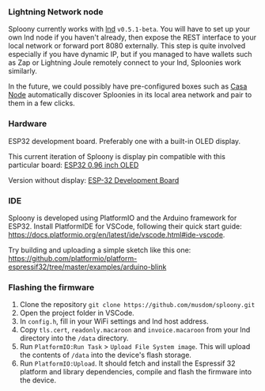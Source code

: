 ### Lightning Network node

Sploony currently works with [lnd](https://github.com/lightningnetwork/lnd) `v0.5.1-beta`. You will have to set up your own lnd node if you haven't already, then expose the REST interface to your local network or forward port 8080 externally. This step is quite involved especially if you have dynamic IP, but if you managed to have wallets such as Zap or Lightning Joule remotely connect to your lnd, Sploonies work similarly.

In the future, we could possibly have pre-configured boxes such as [Casa Node](https://keys.casa/lightning-bitcoin-node/) automatically discover Sploonies in its local area network and pair to them in a few clicks.

### Hardware

ESP32 development board. Preferably one with a built-in OLED display.

This current iteration of Sploony is display pin compatible with this particular board: [ESP32 0.96 inch OLED](https://www.aliexpress.com/item/ESP32-0-96-inch-OLED-for-for-Arduino-OLED-WiFi-Modules-Bluetooth-Dual-ESP8266-OLED-BME280/32837517283.html)

Version without display: [ESP-32 Development Board](https://www.aliexpress.com/item/ESP-32-ESP-32S-Development-Board-WiFi-Bluetooth-Ultra-Low-Power-Consumption-Dual-Cores-ESP32-Board/32796032726.html)

### IDE

Sploony is developed using PlatformIO and the Arduino framework for ESP32. Install PlatformIDE for VSCode, following their quick start guide:
https://docs.platformio.org/en/latest/ide/vscode.html#ide-vscode.

Try building and uploading a simple sketch like this one:
https://github.com/platformio/platform-espressif32/tree/master/examples/arduino-blink

### Flashing the firmware
1. Clone the repository `git clone https://github.com/musdom/sploony.git`
2. Open the project folder in VSCode.
3. In `config.h`, fill in your WiFi settings and lnd host address.
3. Copy `tls.cert`, `readonly.macaroon` and `invoice.macaroon` from your lnd directory into the `/data` directory.
4. Run `PlatformIO:Run Task` > `Upload File System image`. This will upload the contents of `/data` into the device's flash storage.
5. Run `PlatformIO:Upload`. It should fetch and install the Espressif 32 platform and library dependencies, compile and flash the firmware into the device.
